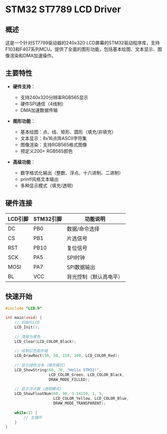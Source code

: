# STM32 ST7789 LCD Driver

[](https://opensource.org/licenses/MIT)

## 概述
这是一个针对ST7789驱动器的240x320 LCD屏幕的STM32驱动程序库，支持F103和F407系列MCU。提供了全面的图形功能，包括基本绘图、文本显示、图像渲染和DMA加速操作。

## 主要特性
- **硬件支持**：
  - 支持240x320分辨率RGB565显示
  - 硬件SPI通信（4线制）
  - DMA加速数据传输
  
- **图形功能**：
  - 基本绘图：点、线、矩形、圆形（填充/非填充）
  - 文本显示：8x16点阵ASCII字符集
  - 图像渲染：支持RGB565格式图像
  - 预定义200+ RGB565颜色
  
- **高级功能**：
  - 数字格式化输出（整数、浮点、十六进制、二进制）
  - printf风格文本输出
  - 多种显示模式（填充/透明）

## 硬件连接
| LCD引脚 | STM32引脚 | 功能说明 |
|---------|-----------|----------|
| DC      | PB0       | 数据/命令选择 |
| CS      | PB1       | 片选信号 |
| RST     | PB10      | 复位信号 |
| SCK     | PA5       | SPI时钟 |
| MOSI    | PA7       | SPI数据输出 |
| BL      | VCC       | 背光控制（默认高电平）|

## 快速开始
```c
#include "LCD.h"

int main(void) {
    // 初始化LCD
    LCD_Init();
    
    // 清屏为黑色
    LCD_Clear(LCD_COLOR_Black);
    
    // 绘制红色矩形框
    LCD_DrawRect(50, 50, 150, 100, LCD_COLOR_Red);
    
    // 显示绿色文本（填充模式）
    LCD_ShowString(60, 70, "Hello STM32!", 
                   LCD_COLOR_Green, LCD_COLOR_Black, 
                   DRAW_MODE_FILLED);
    
    // 显示浮点数（透明模式）
    LCD_ShowFloatNum(60, 90, 3.14159, 1, 5, 
                     LCD_COLOR_Yellow, LCD_COLOR_Blue, 
                     DRAW_MODE_TRANSPARENT);
    
    while(1) {
        // 主循环
    }
}
